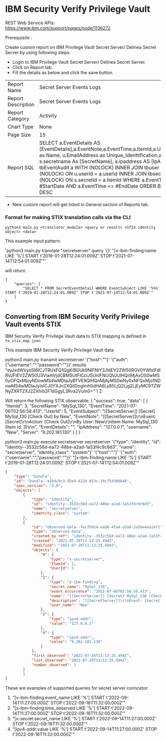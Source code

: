 # IBM Security Verify Privilege Vault

REST Web Service APIs: https://www.ibm.com/support/pages/node/1136272

Prerequisite :

Create custom report on IBM Privilege Vault Secret Server/ Delinea Secret Server by using following steps:
- Login to  IBM Privilege Vault Secret Server/ Delinea Secret Server.
- Click on Report tab. 
- Fill the details as below and click the save button. 


|        |        |
|-------------|-------------|
| Report Name         | Secret Server Events Logs |       
| Report Description  | Secret Server Events Logs |
| Report Category     | Activity                  |
| Chart Type          | None                      |
| Page Size           | 15                        |
| Report SQL          | SELECT a.EventDetails AS [EventDetails],a.EventNote,a.EventTime,a.ItemId,a.UserId,u.UserName as Name, u.EmailAddress as Unique_Identtification,a.EventSubject, s.secretname As [SecretName], a.ipaddress AS [IpAddress] FROM tbEventAudit a WITH (NOLOCK) INNER JOIN tbuser u WITH (NOLOCK) ON u.userid = a.userid INNER JOIN tbsecret s WITH (NOLOCK) ON s.secretid = a.ItemId  WHERE a.EventTime >= #StartDate AND a.EventTime <= #EndDate ORDER BY a.EventTime DESC
     
-	New custom report will get listed in General section of Reports tab.
 

### Format for making STIX translation calls via the CLI

`python3 main.py <translator_module> <query or result> <STIX identity object> <data>`

This example input pattern:

'python3 main.py translate "secretserver" query '{}' "[x-ibm-finding:name LIKE '%'] START t'2019-01-28T12:24:01.009Z' STOP t'2021-07-14T12:54:01.009Z'"'

will return
```
{
    "queries": [
        "SELECT * FROM SecretEventDetail WHERE EventSubject LIKE '%%%' START t'2019-01-28T12:24:01.009Z' STOP t'2021-07-14T12:54:01.009Z'"
    ]
}
```
## Converting from IBM Security Verify Privilege Vault events STIX

IBM Security Verify Privilege Vault data to STIX mapping is defined in `to_stix_map.json`

This example IBM Security Verify Privilege Vault data:

python3 main.py transmit secretserver '{"host":"<hostname>"}' '{"auth":{"username":"<username>","password":"<password>"}}' results "eyJxdWVyeSI6ICJTRUxFQ1QgKiBGUk9NIFNlY3JldEV2ZW50RGV0YWlsIFdIRVJFIEV2ZW50U3ViamVjdCBMSUtFICclJSUnIFNUQVJUIHQnMjAxOS0wMS0yOFQxMjoyNDowMS4wMDlaJyBTVE9QIHQnMjAyMS0wNy0xNFQxMjo1NDowMS4wMDlaJyIsICJ0YXJnZXQiIDogImh0dHA6Ly85LjQ2Ljg2LjEyMC9TZWNyZXRTZXJ2ZXIvb2F1dGgyL3Rva2VuIn0=" 1 2

Will return the following STIX observable:
   {
    "success": true,
    "data": [
        {
            "ItemId": 3,
            "SecretName": "MySql_130",
            "EventTime": "2021-07-06T02:56:58.413",
            "UserId": 5,
            "EventSubject": "[[SecretServer]] [Secret] MySql_130 [Check Out] by New",
            "EventNote": "[[SecretServer]]\r\nEvent: [Secret]\r\nAction: [Check Out]\r\nBy User: New\r\nItem Name: MySql_130 
            (Item Id: 3)\r\n",
            "EventDetails": "",
            "IpAddress": "127.0.0.1",
            "username": "New",
            "Server": "9.202.181.130"
        }
        ]
        }

python3 main.py execute secretserver secretserver '{"type": "identity", "id": "identity--3532c56d-ea72-48be-a2ad-1a53f4c9c6d3", "name": "secretserver", "identity_class": "system"}' '{"host":"<hostname>"}' '{"auth":{"username":"<username>","password":"<password>"}}' "[x-ibm-finding:name LIKE '%'] START t'2019-01-28T12:24:01.009Z' STOP t'2021-07-14T12:54:01.009Z'"



```json
{
    "type": "bundle",
    "id": "bundle--a1bdc9c3-95e4-4224-853c-34c754306b48",
    "spec_version": "2.0",
    "objects": [
        {
            "type": "identity",
            "id": "identity--3532c56d-ea72-48be-a2ad-1a53f4c9c6d3",
            "name": "secretserver",
            "identity_class": "system"
        },
        {
            "id": "observed-data--fec7b914-ead6-4fa4-a3a0-2a56e4ea1471",
            "type": "observed-data",
            "created_by_ref": "identity--3532c56d-ea72-48be-a2ad-1a53f4c9c6d3",
            "created": "2021-07-26T11:13:25.494Z",
            "modified": "2021-07-26T11:13:25.494Z",
            "objects": {
                "0": {
                    "type": "x-secretserver",
                    "ItemId": 3,
                    "UserId": 5
                },
                "1": {
                    "type": "x-ibm-finding",
                    "secret_name": "MySql_130",
                    "event_occurrence": "2021-07-06T02:56:58.413",
                    "name": "[[SecretServer]] [Secret] MySql_130 [Check Out] by New",
                    "description": "[[SecretServer]]\r\nEvent: [Secret]\r\nAction: [Check Out]\r\nBy User: New\r\nItem Name: MySql_130 (Item Id: 3)\r\n",
                    "user_name": "New"
                },
                "2": {
                    "type": "ipv4-addr",
                    "value": "127.0.0.1"
                },
                "4": {
                    "type": "ipv4-addr",
                    "value": "9.202.181.130"
                }
            },
            "first_observed": "2021-07-26T11:13:25.494Z",
            "last_observed": "2021-07-26T11:13:25.494Z",
            "number_observed": 1
        }
        ]
}

```
 These are examples of supported queries for secret server conncetor:

1. "[x-ibm-finding:event_name LIKE '%'] START t'2022-09-14T11:27:00.000Z' STOP t'2022-09-16T11:32:00.000Z'"
2. "[x-ibm-finding:time_observed LIKE '%'] START t'2022-09-14T11:27:00.000Z' STOP t'2022-09-16T11:32:00.000Z'"
3. “[x-secret:secret_name LIKE '%'] START t'2022-09-14T11:27:00.000Z' STOP t'2022-09-16T11:32:00.000Z'"
4. “[ipv4-addr:value LIKE '%'] START t'2022-09-14T11:27:00.000Z' STOP t'2022-09-16T11:32:00.000Z'"
